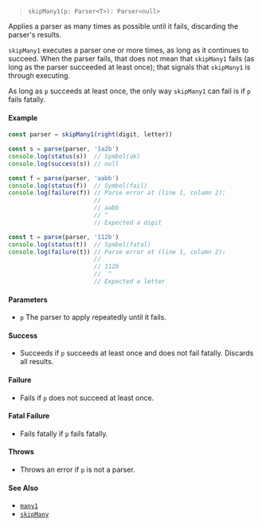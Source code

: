 <!--
 Copyright (c) 2020 Thomas J. Otterson
 
 This software is released under the MIT License.
 https://opensource.org/licenses/MIT
-->

> `skipMany1(p: Parser<T>): Parser<null>`

Applies a parser as many times as possible until it fails, discarding the parser's results.

`skipMany1` executes a parser one or more times, as long as it continues to succeed. When the parser fails, that does not mean that `skipMany1` fails (as long as the parser succeeded at least once); that signals that `skipMany1` is through executing.

As long as `p` succeeds at least once, the only way `skipMany1` can fail is if `p` fails fatally.

#### Example

```javascript
const parser = skipMany1(right(digit, letter))

const s = parse(parser, '1a2b')
console.log(status(s))  // Symbol(ok)
console.log(success(s)) // null

const f = parse(parser, 'aabb')
console.log(status(f))  // Symbol(fail)
console.log(failure(f)) // Parse error at (line 1, column 2):
                        //
                        // aabb
                        // ^
                        // Expected a digit

const t = parse(parser, '112b')
console.log(status(t))  // Symbol(fatal)
console.log(failure(t)) // Parse error at (line 1, column 2):
                        //
                        // 112b
                        //  ^
                        // Expected a letter
```

#### Parameters

* `p` The parser to apply repeatedly until it fails.

#### Success

* Succeeds if `p` succeeds at least once and does not fail fatally. Discards all results.

#### Failure

* Fails if `p` does not succeed at least once.

#### Fatal Failure

* Fails fatally if `p` fails fatally.

#### Throws

* Throws an error if `p` is not a parser.

#### See Also

* [`many1`](many1.md)
* [`skipMany`](skipmany.md)
